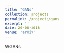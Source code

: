```yaml
---
title: "GANs"
collection: projects
permalink: /projects/gans
excerpt: ''
date: 20-08-2018
venue: 'arXiv'
---
```


WGANs